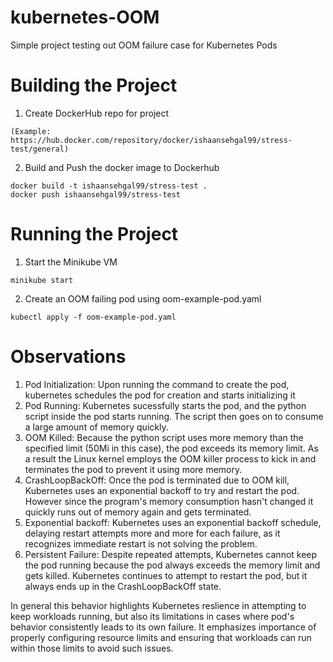 # kubernetes-OOM
Simple project testing out OOM failure case for Kubernetes Pods

# Building the Project
1. Create DockerHub repo for project
```
(Example: https://hub.docker.com/repository/docker/ishaansehgal99/stress-test/general)
```

2. Build and Push the docker image to Dockerhub
```
docker build -t ishaansehgal99/stress-test .
docker push ishaansehgal99/stress-test
```

# Running the Project
1. Start the Minikube VM
```
minikube start
```
2. Create an OOM failing pod using oom-example-pod.yaml
```
kubectl apply -f oom-example-pod.yaml
```

 # Observations
 1. Pod Initialization: Upon running the command to create the pod, kubernetes schedules the pod for creation and starts initializing it
 2. Pod Running: Kubernetes sucessfully starts the pod, and the python script inside the pod starts running. The script then goes on to consume a large amount of memory quickly.
 3. OOM Killed: Because the python script uses more memory than the specified limit (50Mi in this case), the pod exceeds its memory limit. As a result the Linux kernel employs the OOM killer process to kick in and terminates the pod to prevent it using more memory.
 4. CrashLoopBackOff: Once the pod is terminated due to OOM kill, Kubernetes uses an exponential backoff to try and restart the pod. However since the program's memory consumption hasn't changed it quickly runs out of memory again and gets terminated.
 5. Exponential backoff: Kubernetes uses an exponential backoff schedule, delaying restart attempts more and more for each failure, as it recognizes immediate restart is not solving the problem.
 6. Persistent Failure: Despite repeated attempts, Kubernetes cannot keep the pod running because the pod always exceeds the memory limit and gets killed. Kubernetes continues to attempt to restart the pod, but it always ends up in the CrashLoopBackOff state.

In general this behavior highlights Kubernetes reslience in attempting to keep workloads running, but also its limitations in cases where pod's behavior consistently leads to its own failure. It emphasizes importance of properly configuring resource limits and ensuring that workloads can run within those limits to avoid such issues. 
